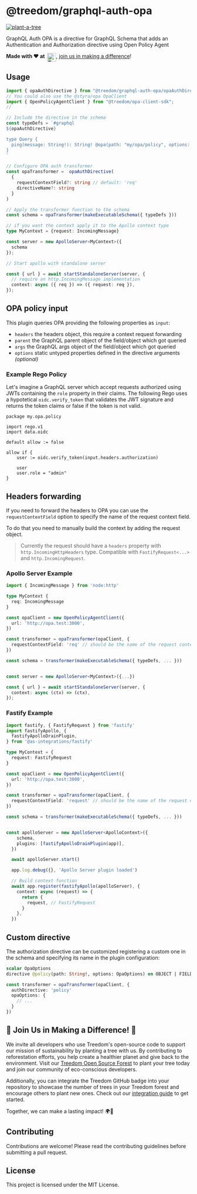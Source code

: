 # @treedom/graphql-auth-opa

<a href="https://www.treedom.net/it/organization/treedom/event/treedom-open-source?utm_source=github"><img src="https://badges.treedom.net/badge/f/treedom-open-source?utm_source=github" alt="plant-a-tree" border="0" /></a>

GraphQL Auth OPA is a directive for GraphQL Schema that adds an Authentication and Authorization directive using Open Policy Agent

__Made with ❤️ at&nbsp;&nbsp;[<img src="https://assets.treedom.net/image/upload/manual_uploads/treedom-logo-contrib_gjrzt6.png" height="24" alt="Treedom" border="0" align="top" />](#-join-us-in-making-a-difference-)__, [join us in making a difference](#-join-us-in-making-a-difference-)!

## Usage

```typescript
import { opaAuthDirective } from "@treedom/graphql-auth-opa/opaAuthDirective";
// You could also use the @styra/opa OpaClient
import { OpenPolicyAgentClient } from "@treedom/opa-client-sdk";
// 

// Include the directive in the schema
const typeDefs = `#graphql
${opaAuthDirective}

type Query {
  ping(message: String!): String! @opa(path: "my/opa/policy", options: { ... })
}
`

// Configure OPA auth transformer
const opaTransformer =  opaAuthDirective(
  {
    requestContextField?: string // default: 'req' 
    directiveName?: string
  }
)

// Apply the transformer function to the schema
const schema = opaTransformer(makeExecutableSchema({ typeDefs }))

// if you want the context apply it to the Apollo context type
type MyContext = {request: IncomingMessage}

const server = new ApolloServer<MyContext>({
  schema
});

// Start apollo with standalone server

const { url } = await startStandaloneServer(server, {
  // require an http.IncomingMessage implementation 
  context: async ({ req }) => ({ request: req }),
});
```

## OPA policy input

This plugin queries OPA providing the following properties as `input`:

- `headers` the headers object, this require a context request forwarding
- `parent` the GraphQL parent object of the field/object which got queried
- `args` the GraphQL args object of the field/object which got queried
- `options` static untyped properties defined in the directive arguments _(optional)_

### Example Rego Policy

Let's imagine a GraphQL server which accept requests authorized using JWTs containing the `role` property in their claims.
The following Rego uses a hypotetical `oidc.verify_token` that validates the JWT signature and returns the token claims
or false if the token is not valid.

```rego
package my.opa.policy

import rego.v1
import data.oidc

default allow := false

allow if {
    user := oidc.verify_token(input.headers.authorization)

    user
    user.role = "admin"
}
```

## Headers forwarding

If you need to forward the headers to OPA you can use the `requestContextField` option to specify the name of the request context field.

To do that you need to manually build the context by adding the request object. 

> Currently the request should have a `headers` property with `http.IncomingHttpHeaders` type. 
> Compatible with `FastifyRequest<...>` and `http.IncomingRequest`.

### Apollo Server Example
```typescript
import { IncomingMessage } from 'node:http'

type MyContext { 
  req: IncomingMessage
}

const opaClient = new OpenPolicyAgentClient({
  url: 'http://opa.test:3000',
})

const transformer = opaTransformer(opaClient, {
  requestContextField: 'req' // should be the name of the request context field
})

const schema = transformer(makeExecutableSchema({ typeDefs, ... }))


const server = new ApolloServer<MyContext>({...})

const { url } = await startStandaloneServer(server, {
  context: async (ctx) => (ctx),
});

```

### Fastify Example

```typescript
import fastify, { FastifyRequest } from 'fastify'
import fastifyApollo, {
  fastifyApolloDrainPlugin,
} from '@as-integrations/fastify'

type MyContext = {
  request: FastifyRequest
}

const opaClient = new OpenPolicyAgentClient({
  url: 'http://opa.test:3000',
})

const transformer = opaTransformer(opaClient, {
  requestContextField: 'request' // should be the name of the request context field
})

const schema = transformer(makeExecutableSchema({ typeDefs, ... }))


const apolloServer = new ApolloServer<ApolloContext>({
    schema,
    plugins: [fastifyApolloDrainPlugin(app)],
  })

  await apolloServer.start()

  app.log.debug({}, 'Apollo Server plugin loaded')

  // Build context function
  await app.register(fastifyApollo(apolloServer), {
    context: async (request) => {
      return {
        request, // FastifyRequest
      }
    },
  })

```


## Custom directive

The authorization directive can be customized registering a custom one in the schema and specifying its name in the plugin configuration:

```graphql
scalar OpaOptions
directive @policy(path: String!, options: OpaOptions) on OBJECT | FIELD_DEFINITION
```

```typescript
const transformer = opaTransformer(opaClient, {
  authDirective: 'policy'
  opaOptions: {
    // ...
  }
})

```

## 🌳 Join Us in Making a Difference! 🌳

We invite all developers who use Treedom's open-source code to support our mission of sustainability by planting a tree with us. By contributing to reforestation efforts, you help create a healthier planet and give back to the environment. Visit our [Treedom Open Source Forest](https://www.treedom.net/en/organization/treedom/event/treedom-open-source) to plant your tree today and join our community of eco-conscious developers.

Additionally, you can integrate the Treedom GitHub badge into your repository to showcase the number of trees in your Treedom forest and encourage others to plant new ones. Check out our [integration guide](https://github.com/treedomtrees/.github/blob/main/TREEDOM_BADGE.md) to get started.

Together, we can make a lasting impact! 🌍💚

## Contributing

Contributions are welcome! Please read the contributing guidelines before submitting a pull request.

## License

This project is licensed under the MIT License.